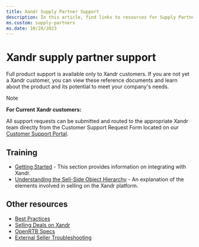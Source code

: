 ```yaml
---
title: Xandr Supply Partner Support
description: In this article, find links to resources for Supply Partners.
ms.custom: supply-partners
ms.date: 10/28/2023
---
```


# Xandr supply partner support

Full product support is available only to Xandr customers. If you are not yet a Xandr customer, you can view these reference documents and learn about the product and its potential to meet your company's needs.

> [!NOTE]
> **For Current Xandr customers:**  
>
> All support requests can be submitted and routed to the appropriate Xandr team directly from the Customer Support Request Form located on our [Customer Support Portal](https://support.ads.microsoft.com).

## Training

- [Getting Started](getting-started.md) - This section provides information on integrating with Xandr.
- [Understanding the Sell-Side Object Hierarchy](understanding-the-sell-side-object-hierarchy.md) - An explanation of the elements involved in selling on the Xandr platform.

## Other resources

- [Best Practices](best-practices.md)
- [Selling Deals on Xandr](selling-deals-on-xandr.md)
- [OpenRTB Specs](openrtb-specs.md)
- [External Seller Troubleshooting](external-seller-troubleshooting.md)
